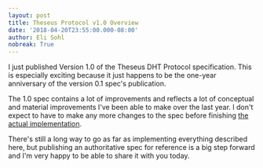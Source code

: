 ```yaml
---
layout: post
title: Theseus Protocol v1.0 Overview
date: '2018-04-20T23:55:00.000-08:00'
author: Eli Sohl
nobreak: True
---
```


I just published Version 1.0 of the Theseus DHT Protocol specification. This is especially exciting because it just happens to be the one-year anniversary of the version 0.1 spec's publication.

The 1.0 spec contains a lot of improvements and reflects a lot of conceptual and material improvements I've been able to make over the last year. I don't expect to have to make any more changes to the spec before finishing [the actual implementation](https://github.com/wootfish/theseus.dht).

There's still a long way to go as far as implementing everything described here, but publishing an authoritative spec for reference is a big step forward and I'm very happy to be able to share it with you today.

